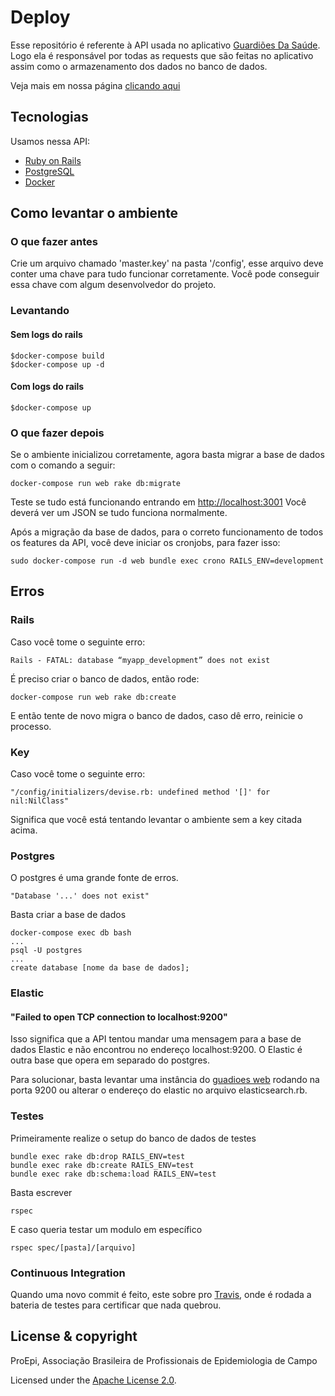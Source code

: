 # Deploy

Esse repositório é referente à API usada no aplicativo [Guardiões Da Saúde](https://github.com/proepidesenvolvimento/guardioes-app). Logo ela é responsável por todas as requests que são feitas no aplicativo assim como o armazenamento dos dados no banco de dados.

Veja mais em nossa página [clicando aqui](https://proepidesenvolvimento.github.io/guardioes-api/)

## Tecnologias

Usamos nessa API:<br/>
- [Ruby on Rails](https://rubyonrails.org/)<br/>
- [PostgreSQL](https://www.postgresql.org/)<br/>
- [Docker](https://www.docker.com/)<br/>

## Como levantar o ambiente

### O que fazer antes

Crie um arquivo chamado 'master.key' na pasta '/config', esse arquivo deve conter uma chave para tudo funcionar corretamente. Você pode conseguir essa chave com algum desenvolvedor do projeto.

### Levantando

#### Sem logs do rails

```shell
$docker-compose build 
$docker-compose up -d
```

#### Com logs do rails

```shell
$docker-compose up
```

### O que fazer depois

Se o ambiente inicializou corretamente, agora basta migrar a base de dados com o comando a seguir:

```shell
docker-compose run web rake db:migrate
```

Teste se tudo está funcionando entrando em [http://localhost:3001](http://localhost:3001) Você deverá ver um JSON se tudo funciona normalmente.

Após a migração da base de dados, para o correto funcionamento de todos os features da API, você deve iniciar os cronjobs, para fazer isso:

```
sudo docker-compose run -d web bundle exec crono RAILS_ENV=development
```

## Erros

### Rails

Caso você tome o seguinte erro:

~~~Shell
Rails - FATAL: database “myapp_development” does not exist
~~~

É preciso criar o banco de dados, então rode:

~~~shell
docker-compose run web rake db:create
~~~

E então tente de novo migra o banco de dados, caso dê erro, reinicie o processo.

### Key

Caso você tome o seguinte erro:
~~~shell
"/config/initializers/devise.rb: undefined method '[]' for nil:NilClass"
~~~

Significa que você está tentando levantar o ambiente sem a key citada acima.

### Postgres

O postgres é uma grande fonte de erros.

~~~shell
"Database '...' does not exist"
~~~

Basta criar a base de dados

```shell
docker-compose exec db bash
...
psql -U postgres
...
create database [nome da base de dados];
```

### Elastic

#### "Failed to open TCP connection to localhost:9200"

Isso significa que a API tentou mandar uma mensagem para a base de dados Elastic e não encontrou no endereço localhost:9200. O Elastic é outra base que opera em separado do postgres.

Para solucionar, basta levantar uma instância do [guadioes web](https://github.com/proepidesenvolvimento/guardioes-web/) rodando na porta 9200 ou alterar o endereço do elastic no arquivo elasticsearch.rb.

### Testes

Primeiramente realize o setup do banco de dados de testes

```shell
bundle exec rake db:drop RAILS_ENV=test
bundle exec rake db:create RAILS_ENV=test
bundle exec rake db:schema:load RAILS_ENV=test
```

Basta escrever

```shell
rspec
```

E caso queria testar um modulo em específico

```shell
rspec spec/[pasta]/[arquivo]
```

### Continuous Integration

Quando uma novo commit é feito, este sobre pro [Travis](https://travis-ci.org/), onde é rodada a bateria de testes para certificar que nada quebrou.

## License & copyright

ProEpi, Associação Brasileira de Profissionais de Epidemiologia de Campo

Licensed under the [Apache License 2.0](LICENSE.md).